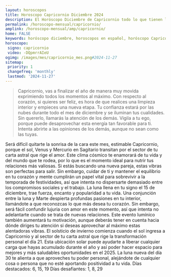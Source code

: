 ```yaml
---
layout: horoscopos
title: Horoscopo Capricornio Diciembre 2024
description: El Horóscopo Diciembre de Capricornio todo lo que tienen los astros preparados para este mes, amor, trabajo, familia. Todo sobre astrologia, tarot, predicciones. Horoscopo gratis en español, predicciones y astrología.
permalink: /horoscopo-mensual/capricornio/
amplink: /horoscopo-mensual/amp/capricornio/
home: FALSE
keywords: horóscopo diciembre, horoscopos en español, horóscopo Capricornio diciembre , horóscopo esperanza gracia, horoscop, horóscopos gratis, horoscopo Capricornio, Tarot, Astrologia, Zodíaco, Capricornio, horoscopo gratis, horoscopo del mes 
horoscopo:
 signo: capricornio
 video: -DQpmrrAIeU
ogimg: /images/mes/capricornio_mes.png#2024-11-27
sitemap:
 priority: 1
 changefreq: 'monthly'
 lastmod: '2024-11-27'
---
```



 > Capricornio, vas a finalizar el año de manera muy movida exprimiendo todos los momentos al máximo. Con respecto al corazón, si quieres ser feliz, es hora de que realices una limpieza interior y empieces una nueva etapa. Tu confianza estará por las nubes durante todo el mes de diciembre y se iluminan tus cualidades. Sin quererlo, llamarás la atención de los demás. Vigila a tu ego, porque puede desaprovechar esta energía tan favorable para ti. Intenta abrirte a las opiniones de los demás, aunque no sean como las tuyas.



Será difícil quitarte la sonrisa de la cara este mes, estimable Capricornio, porque el sol, Venus y Mercurio en Sagitario transitan por el sector de tu carta astral que rige el amor. Este clima cósmico te enamorará de tu vida y del mundo que te rodea, por lo que es el momento ideal para nutrir tus relaciones más valiosas. Si estás buscando una nueva pareja, estas vibras son perfectas para salir. Sin embargo, cuidar de ti y mantener el equilibrio en tu corazón y mente cumplirán un papel vital para sobrevivir a la temporada de festividades, así que intenta no dispersarte demasiado entre los compromisos sociales y el trabajo.
La luna llena en tu signo el 15 de diciembre, trae fuerza, encanto y popularidad a tu vida. Una conjunción entre la luna y Marte despierta profundas pasiones en tu interior, llamándote a que reconozcas lo que más desea tu corazón. Sin embargo, será fácil confundir lujuria con amor en este momento, así que intenta no adelantarte cuando se trata de nuevas relaciones. Este evento lumínico también aumentará tu motivación, aunque deberás tener en cuenta hacia dónde diriges tu atención si deseas aprovechar al máximo estas alentadoras vibras.
El solsticio de invierno comienza cuando el sol ingresa a Capricornio y al sector de tu carta astral que rige la transformación personal el día 21. Esta ubicación solar puede ayudarte a liberar cualquier carga que hayas acumulado durante el año y así poder hacer espacio para mejores y más saludables oportunidades en el 2025. La luna nueva del día 30 te alienta a que aproveches tu poder personal, alejándote de cualquier cosa o persona que no esté aportando positividad a tu vida.
Días destacados: 6, 15, 19
Días desafiantes: 1, 8, 29